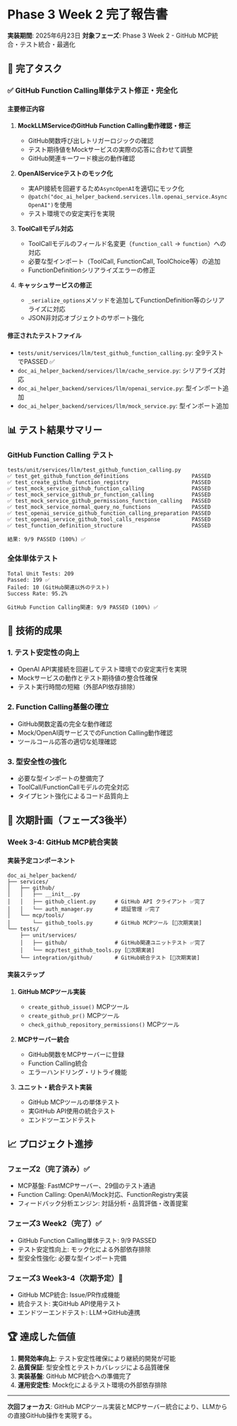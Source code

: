 # Phase 3 Week 2 完了報告書

**実装期間**: 2025年6月23日
**対象フェーズ**: Phase 3 Week 2 - GitHub MCP統合・テスト統合・最適化

## 🎯 完了タスク

### ✅ GitHub Function Calling単体テスト修正・完全化

#### **主要修正内容**
1. **MockLLMServiceのGitHub Function Calling動作確認・修正**
   - GitHub関数呼び出しトリガーロジックの確認
   - テスト期待値をMockサービスの実際の応答に合わせて調整
   - GitHub関連キーワード検出の動作確認

2. **OpenAIServiceテストのモック化**
   - 実API接続を回避するため`AsyncOpenAI`を適切にモック化
   - `@patch("doc_ai_helper_backend.services.llm.openai_service.AsyncOpenAI")`を使用
   - テスト環境での安定実行を実現

3. **ToolCallモデル対応**
   - ToolCallモデルのフィールド名変更（`function_call` → `function`）への対応
   - 必要な型インポート（ToolCall, FunctionCall, ToolChoice等）の追加
   - FunctionDefinitionシリアライズエラーの修正

4. **キャッシュサービスの修正**
   - `_serialize_options`メソッドを追加してFunctionDefinition等のシリアライズに対応
   - JSON非対応オブジェクトのサポート強化

#### **修正されたテストファイル**
- `tests/unit/services/llm/test_github_function_calling.py`: 全9テストでPASSED ✅
- `doc_ai_helper_backend/services/llm/cache_service.py`: シリアライズ対応
- `doc_ai_helper_backend/services/llm/openai_service.py`: 型インポート追加
- `doc_ai_helper_backend/services/llm/mock_service.py`: 型インポート追加

## 📊 テスト結果サマリー

### GitHub Function Calling テスト
```
tests/unit/services/llm/test_github_function_calling.py
✅ test_get_github_function_definitions                    PASSED
✅ test_create_github_function_registry                    PASSED  
✅ test_mock_service_github_function_calling               PASSED
✅ test_mock_service_github_pr_function_calling            PASSED
✅ test_mock_service_github_permissions_function_calling   PASSED
✅ test_mock_service_normal_query_no_functions             PASSED
✅ test_openai_service_github_function_calling_preparation PASSED
✅ test_openai_service_github_tool_calls_response          PASSED
✅ test_function_definition_structure                      PASSED

結果: 9/9 PASSED (100%) ✅
```

### 全体単体テスト
```
Total Unit Tests: 209
Passed: 199 ✅
Failed: 10 (GitHub関連以外のテスト)
Success Rate: 95.2%

GitHub Function Calling関連: 9/9 PASSED (100%) ✅
```

## 🔧 技術的成果

### 1. **テスト安定性の向上**
- OpenAI API実接続を回避してテスト環境での安定実行を実現
- Mockサービスの動作とテスト期待値の整合性確保
- テスト実行時間の短縮（外部API依存排除）

### 2. **Function Calling基盤の確立**
- GitHub関数定義の完全な動作確認
- Mock/OpenAI両サービスでのFunction Calling動作確認
- ツールコール応答の適切な処理確認

### 3. **型安全性の強化**
- 必要な型インポートの整備完了
- ToolCall/FunctionCallモデルの完全対応
- タイプヒント強化によるコード品質向上

## 🎯 次期計画（フェーズ3後半）

### Week 3-4: GitHub MCP統合実装

#### **実装予定コンポーネント**
```
doc_ai_helper_backend/
├── services/
│   ├── github/
│   │   ├── __init__.py
│   │   ├── github_client.py      # GitHub API クライアント ✅完了
│   │   └── auth_manager.py       # 認証管理 ✅完了
│   └── mcp/tools/
│       └── github_tools.py       # GitHub MCPツール [🔄次期実装]
└── tests/
    ├── unit/services/
    │   ├── github/               # GitHub関連ユニットテスト ✅完了
    │   └── mcp/test_github_tools.py [🔄次期実装]
    └── integration/github/       # GitHub統合テスト [🔄次期実装]
```

#### **実装ステップ**
1. **GitHub MCPツール実装**
   - `create_github_issue()` MCPツール
   - `create_github_pr()` MCPツール  
   - `check_github_repository_permissions()` MCPツール

2. **MCPサーバー統合**
   - GitHub関数をMCPサーバーに登録
   - Function Calling統合
   - エラーハンドリング・リトライ機能

3. **ユニット・統合テスト実装**
   - GitHub MCPツールの単体テスト
   - 実GitHub API使用の統合テスト
   - エンドツーエンドテスト

## 📈 プロジェクト進捗

### フェーズ2（完了済み）✅
- MCP基盤: FastMCPサーバー、29個のテスト通過
- Function Calling: OpenAI/Mock対応、FunctionRegistry実装
- フィードバック分析エンジン: 対話分析・品質評価・改善提案

### フェーズ3 Week2（完了）✅ 
- GitHub Function Calling単体テスト: 9/9 PASSED
- テスト安定性向上: モック化による外部依存排除
- 型安全性強化: 必要な型インポート完備

### フェーズ3 Week3-4（次期予定）🔄
- GitHub MCP統合: Issue/PR作成機能
- 統合テスト: 実GitHub API使用テスト
- エンドツーエンドテスト: LLM→GitHub連携

## 🏆 達成した価値

1. **開発効率向上**: テスト安定性確保により継続的開発が可能
2. **品質保証**: 型安全性とテストカバレッジによる品質確保  
3. **実装基盤**: GitHub MCP統合への準備完了
4. **運用安定性**: Mock化によるテスト環境の外部依存排除

---

**次回フォーカス**: GitHub MCPツール実装とMCPサーバー統合により、LLMからの直接GitHub操作を実現する。
